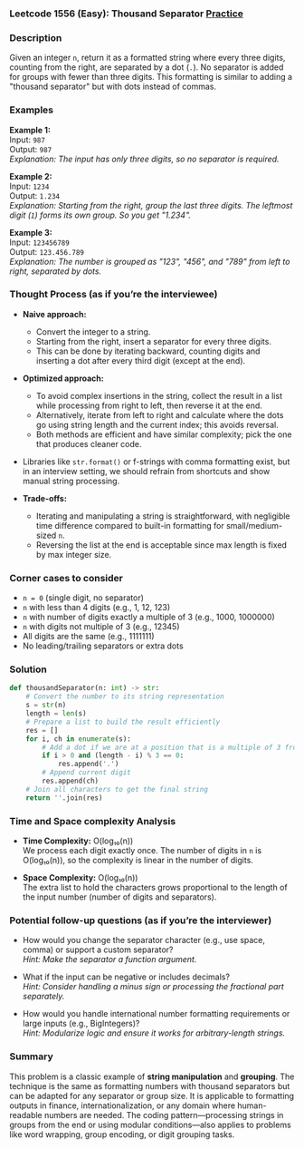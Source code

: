 ### Leetcode 1556 (Easy): Thousand Separator [Practice](https://leetcode.com/problems/thousand-separator)

### Description  
Given an integer `n`, return it as a formatted string where every three digits, counting from the right, are separated by a dot (`.`). No separator is added for groups with fewer than three digits. This formatting is similar to adding a "thousand separator" but with dots instead of commas.

### Examples  

**Example 1:**  
Input: `987`  
Output: `987`  
*Explanation: The input has only three digits, so no separator is required.*

**Example 2:**  
Input: `1234`  
Output: `1.234`  
*Explanation: Starting from the right, group the last three digits. The leftmost digit (`1`) forms its own group. So you get "1.234".*

**Example 3:**  
Input: `123456789`  
Output: `123.456.789`  
*Explanation: The number is grouped as "123", "456", and "789" from left to right, separated by dots.*

### Thought Process (as if you’re the interviewee)  
- **Naive approach:**  
  - Convert the integer to a string.
  - Starting from the right, insert a separator for every three digits.
  - This can be done by iterating backward, counting digits and inserting a dot after every third digit (except at the end).

- **Optimized approach:**  
  - To avoid complex insertions in the string, collect the result in a list while processing from right to left, then reverse it at the end.
  - Alternatively, iterate from left to right and calculate where the dots go using string length and the current index; this avoids reversal.
  - Both methods are efficient and have similar complexity; pick the one that produces cleaner code.

- Libraries like `str.format()` or f-strings with comma formatting exist, but in an interview setting, we should refrain from shortcuts and show manual string processing.

- **Trade-offs:**  
  - Iterating and manipulating a string is straightforward, with negligible time difference compared to built-in formatting for small/medium-sized `n`.  
  - Reversing the list at the end is acceptable since max length is fixed by max integer size.

### Corner cases to consider  
- `n = 0` (single digit, no separator)
- `n` with less than 4 digits (e.g., 1, 12, 123)
- `n` with number of digits exactly a multiple of 3 (e.g., 1000, 1000000)
- `n` with digits not multiple of 3 (e.g., 12345)
- All digits are the same (e.g., 1111111)
- No leading/trailing separators or extra dots

### Solution

```python
def thousandSeparator(n: int) -> str:
    # Convert the number to its string representation
    s = str(n)
    length = len(s)
    # Prepare a list to build the result efficiently
    res = []
    for i, ch in enumerate(s):
        # Add a dot if we are at a position that is a multiple of 3 from the right (except the first digit)
        if i > 0 and (length - i) % 3 == 0:
            res.append('.')
        # Append current digit
        res.append(ch)
    # Join all characters to get the final string
    return ''.join(res)
```

### Time and Space complexity Analysis  

- **Time Complexity:** O(log₁₀(n))  
  We process each digit exactly once. The number of digits in `n` is O(log₁₀(n)), so the complexity is linear in the number of digits.

- **Space Complexity:** O(log₁₀(n))  
  The extra list to hold the characters grows proportional to the length of the input number (number of digits and separators).

### Potential follow-up questions (as if you’re the interviewer)  

- How would you change the separator character (e.g., use space, comma) or support a custom separator?  
  *Hint: Make the separator a function argument.*

- What if the input can be negative or includes decimals?  
  *Hint: Consider handling a minus sign or processing the fractional part separately.*

- How would you handle international number formatting requirements or large inputs (e.g., BigIntegers)?  
  *Hint: Modularize logic and ensure it works for arbitrary-length strings.*

### Summary
This problem is a classic example of **string manipulation** and **grouping**. The technique is the same as formatting numbers with thousand separators but can be adapted for any separator or group size. It is applicable to formatting outputs in finance, internationalization, or any domain where human-readable numbers are needed. The coding pattern—processing strings in groups from the end or using modular conditions—also applies to problems like word wrapping, group encoding, or digit grouping tasks.